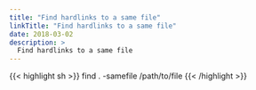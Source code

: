 ```yaml
---
title: "Find hardlinks to a same file"
linkTitle: "Find hardlinks to a same file"
date: 2018-03-02
description: >
  Find hardlinks to a same file
---
```


{{< highlight sh >}}
find . -samefile /path/to/file
{{< /highlight >}}

